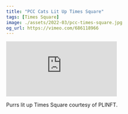 ```yaml
---
title: "PCC Cats Lit Up Times Square"
tags: [Times Square]
image: ./assets/2022-03/pcc-times-square.jpg
og_url: https://vimeo.com/686118966
---
```


<iframe src="https://player.vimeo.com/video/686118966" frameborder="0" allow="autoplay; fullscreen; picture-in-picture" allowFullScreen></iframe>

<!--truncate-->

Purrs lit up Times Square courtesy of PLINFT.
